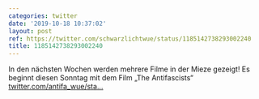 ```yaml
---
categories: twitter
date: '2019-10-18 10:37:02'
layout: post
ref: https://twitter.com/schwarzlichtwue/status/1185142738293002240
title: 1185142738293002240
---
```

In den nächsten Wochen werden mehrere Filme in der Mieze gezeigt! Es beginnt diesen Sonntag mit dem Film „The Antifascists“ [twitter.com/antifa_wue/sta…](https://twitter.com/antifa_wue/status/1185135219172622336) 